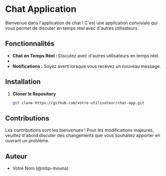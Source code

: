 # Chat Application

Bienvenue dans l'application de chat ! C'est une application conviviale qui vous permet de discuter en temps réel avec d'autres utilisateurs.

## Fonctionnalités

- **Chat en Temps Réel :** Discutez avec d'autres utilisateurs en temps réel.
-
- **Notifications :** Soyez averti lorsque vous recevez un nouveau message.



## Installation

1. **Cloner le Repository**

    ```bash
    git clone https://github.com/votre-utilisateur/chat-app.git
    ```

## Contributions

Les contributions sont les bienvenues ! Pour les modifications majeures, veuillez d'abord discuter des changements que vous souhaitez apporter en ouvrant un problème.

## Auteur

- Votre Nom (@mbp-mouna)
